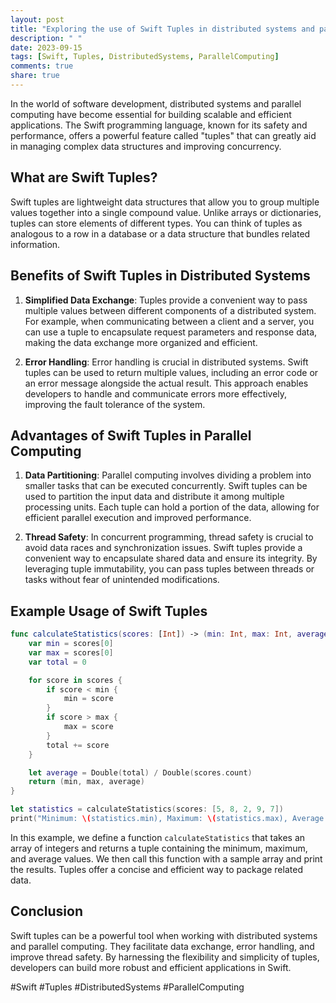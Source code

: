 ```yaml
---
layout: post
title: "Exploring the use of Swift Tuples in distributed systems and parallel computing."
description: " "
date: 2023-09-15
tags: [Swift, Tuples, DistributedSystems, ParallelComputing]
comments: true
share: true
---
```


In the world of software development, distributed systems and parallel computing have become essential for building scalable and efficient applications. The Swift programming language, known for its safety and performance, offers a powerful feature called "tuples" that can greatly aid in managing complex data structures and improving concurrency.

## What are Swift Tuples?
Swift tuples are lightweight data structures that allow you to group multiple values together into a single compound value. Unlike arrays or dictionaries, tuples can store elements of different types. You can think of tuples as analogous to a row in a database or a data structure that bundles related information.

## Benefits of Swift Tuples in Distributed Systems
1. **Simplified Data Exchange**: Tuples provide a convenient way to pass multiple values between different components of a distributed system. For example, when communicating between a client and a server, you can use a tuple to encapsulate request parameters and response data, making the data exchange more organized and efficient.

2. **Error Handling**: Error handling is crucial in distributed systems. Swift tuples can be used to return multiple values, including an error code or an error message alongside the actual result. This approach enables developers to handle and communicate errors more effectively, improving the fault tolerance of the system.

## Advantages of Swift Tuples in Parallel Computing
1. **Data Partitioning**: Parallel computing involves dividing a problem into smaller tasks that can be executed concurrently. Swift tuples can be used to partition the input data and distribute it among multiple processing units. Each tuple can hold a portion of the data, allowing for efficient parallel execution and improved performance.

2. **Thread Safety**: In concurrent programming, thread safety is crucial to avoid data races and synchronization issues. Swift tuples provide a convenient way to encapsulate shared data and ensure its integrity. By leveraging tuple immutability, you can pass tuples between threads or tasks without fear of unintended modifications.

## Example Usage of Swift Tuples

```swift
func calculateStatistics(scores: [Int]) -> (min: Int, max: Int, average: Double) {
    var min = scores[0]
    var max = scores[0]
    var total = 0

    for score in scores {
        if score < min {
            min = score
        }
        if score > max {
            max = score
        }
        total += score
    }

    let average = Double(total) / Double(scores.count)
    return (min, max, average)
}

let statistics = calculateStatistics(scores: [5, 8, 2, 9, 7])
print("Minimum: \(statistics.min), Maximum: \(statistics.max), Average: \(statistics.average)")
```

In this example, we define a function `calculateStatistics` that takes an array of integers and returns a tuple containing the minimum, maximum, and average values. We then call this function with a sample array and print the results. Tuples offer a concise and efficient way to package related data.

## Conclusion
Swift tuples can be a powerful tool when working with distributed systems and parallel computing. They facilitate data exchange, error handling, and improve thread safety. By harnessing the flexibility and simplicity of tuples, developers can build more robust and efficient applications in Swift.

#Swift #Tuples #DistributedSystems #ParallelComputing